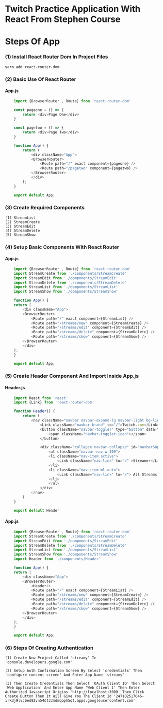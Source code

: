 # Twitch Practice Application With React From Stephen Course

# Steps Of App

### (1) Install React Router Dom In Project Files

    yarn add react-router-dom

### (2) Basic Use Of React Router

#### App.js
```js
    import {BrowserRouter , Route} from 'react-router-dom'

    const pageone = () => {
        return <div>Page One</div>
    }

    const pagetwo = () => {
        return <div>Page Two</div>
    }

    function App() {
        return (
            <div className="App">
            <BrowserRouter>
                <Route path="/" exact component={pageone} />
                <Route path="/pagetwo" component={pagetwo} />
            </BrowserRouter>      
            </div>
        );
    }

    export default App;
```

### (3) Create Required Components

    (1) StreamList
    (2) StreamCreate
    (3) StreamEdit
    (4) StreamDelete
    (5) StreamShow


### (4) Setup Basic Components With React Router

#### App.js
```js
    import {BrowserRouter , Route} from 'react-router-dom'
    import StreamCreate from './components/StreamCreate'
    import StreamEdit from './components/StreamEdit'
    import StreamDelete from './components/StreamDelete'
    import StreamList from './components/StreamList'
    import StreamShow from './components/StreamShow'

    function App() {
    return (
        <div className="App">
        <BrowserRouter>
            <Route path="/" exact component={StreamList} />
            <Route path="/streams/new" component={StreamCreate} />
            <Route path="/streams/edit" component={StreamEdit} />
            <Route path="/streams/delete" component={StreamDelete} />
            <Route path="/streams/show" component={StreamShow} />
        </BrowserRouter>      
        </div>
    );
    }

    export default App;
```

### (5) Create Header Component And Import Inside App.js

#### Header.js
```js
    import React from 'react'
    import {Link} from 'react-router-dom'

    function Header() {
        return (
            <nav className="navbar navbar-expand-lg navbar-light bg-light">
                <Link className="navbar-brand" to="/">Twitch.com</Link>
                <button className="navbar-toggler" type="button" data-toggle="collapse" data-target="#navbarSupportedContent" aria-controls="navbarSupportedContent" aria-expanded="false" aria-label="Toggle navigation">
                    <span className="navbar-toggler-icon"></span>
                </button>

                <div className="collapse navbar-collapse" id="navbarSupportedContent">
                    <ul className="navbar-nav w-100">
                    <li className="nav-item active">
                        <Link className="nav-link" to="/" >Streamer</Link>
                    </li>
                    <li className="nav-item ml-auto">
                        <Link className="nav-link" to="/"> All Streams </Link>
                    </li>
                    </ul>
                </div>
            </nav>
        )
    }

    export default Header
```

#### App.js
```js
    import {BrowserRouter , Route} from 'react-router-dom'
    import StreamCreate from './components/StreamCreate'
    import StreamEdit from './components/StreamEdit'
    import StreamDelete from './components/StreamDelete'
    import StreamList from './components/StreamList'
    import StreamShow from './components/StreamShow'
    import Header from './components/Header'

    function App() {
    return (
        <div className="App">
        <BrowserRouter>
            <Header/>
            <Route path="/" exact component={StreamList} />
            <Route path="/streams/new" component={StreamCreate} />
            <Route path="/streams/edit" component={StreamEdit} />
            <Route path="/streams/delete" component={StreamDelete} />
            <Route path="/streams/show" component={StreamShow} />
        </BrowserRouter>      
        </div>
    );
    }

    export default App;
```

### (6) Steps Of Creating Authentication

    (1) Create New Project Called 'streamy' In 'console.developers.google.com'
    
    (2) Setup Auth Confirmation Screen By Select 'credentials' Then 'configure consent screen' And Enter App Name 'streamy'
    
    (3) Then Create Credentials Then Select 'OAuth Client ID' Then Select 'Web Application' And Enter App Name 'Web Client 1' Then Enter Authorized Javascript Origins 'http://localhost:3000' Then Click Create Button Then It Will Give You The Client Id '247182517046-irk3j9lvcbed82vn54dt33mdmqoph5qt.apps.googleusercontent.com'